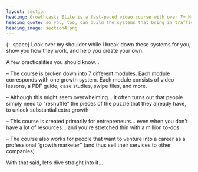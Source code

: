```yaml
---
layout: section
heading: Growthcasts Elite is a fast-paced video course with over 7+ Hrs of video content...
heading_quote: so you, too, can build the systems that bring in traffic, users and revenue on autopilot… and grow your startup bigger, better and faster
heading_image: section4.png
---
```


{: .space}
Look over my shoulder while I break down these systems for you, show you how they work, and help you create your own.

A few practicalities you should know...

<span class="c--secondary t--bold">– The course is broken down into 7 different modules.</span> Each module corresponds with one growth system. Each module consists of video lessons, a PDF guide, case studies, swipe files, and more.

<span class="c--secondary t--bold">– Although this might seem overwhelming...</span> it often turns out that people simply need to “reshuffle” the pieces of the puzzle that they already have, to unlock substantial extra growth

<span class="c--secondary t--bold">– This course is created primarily for entrepreneurs...</span> even when you don't have a lot of resources… and you're stretched thin with a million to-dos

<span class="c--secondary t--bold">– The course also works for people that want to venture into a career as a professional “growth marketer”</span> (and thus sell their services to other companies)

With that said, let’s dive straight into it...
